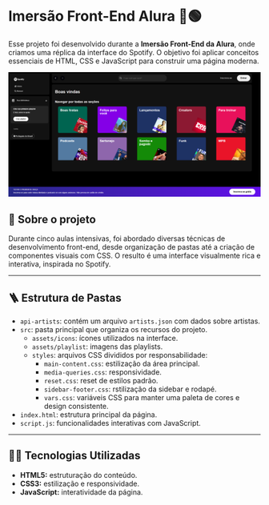 # Imersão Front-End Alura 🎵🟢

Esse projeto foi desenvolvido durante a **Imersão Front-End da Alura**, onde criamos uma réplica da interface do Spotify.
O objetivo foi aplicar conceitos essenciais de HTML, CSS e JavaScript para construir uma página moderna.

![Prévia da Interface](src/assets/icons/previa-interface.png)

## 📃 Sobre o projeto

Durante cinco aulas intensivas, foi abordado diversas técnicas de desenvolvimento front-end, desde organização de pastas até a criação de componentes
visuais com CSS. O resulto é uma interface visualmente rica e interativa, inspirada no Spotify.

---

## 🪜 Estrutura de Pastas  

- `api-artists`: contém um arquivo `artists.json` com dados sobre artistas.  
- `src`: pasta principal que organiza os recursos do projeto.  
  - `assets/icons`: ícones utilizados na interface.  
  - `assets/playlist`: imagens das playlists.  
  - `styles`: arquivos CSS divididos por responsabilidade:  
    - `main-content.css`: estilização da área principal.  
    - `media-queries.css`: responsividade.  
    - `reset.css`: reset de estilos padrão.  
    - `sidebar-footer.css`: rstilização da sidebar e rodapé.  
    - `vars.css`: variáveis CSS para manter uma paleta de cores e design consistente.  
- `index.html`: estrutura principal da página.  
- `script.js`: funcionalidades interativas com JavaScript.  

---

## 🧑‍💻 Tecnologias Utilizadas

- **HTML5:** estruturação do conteúdo.
- **CSS3:** estilização e responsividade.
- **JavaScript:** interatividade da página.
